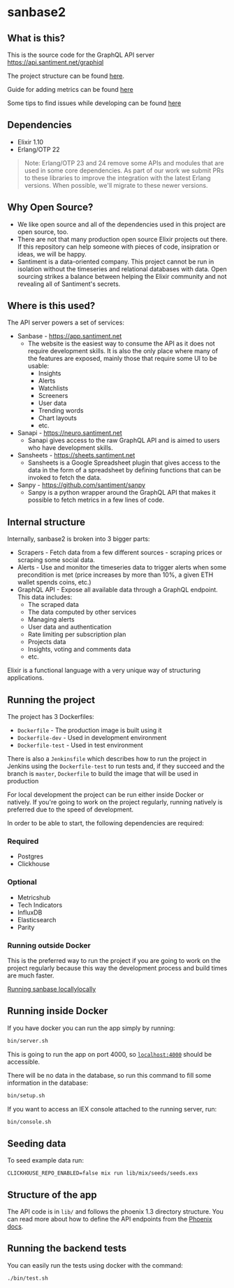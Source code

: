 # sanbase2

## What is this?

This is the source code for the GraphQL API server https://api.santiment.net/graphiql

The project structure can be found [here](docs/project-structure.md).

Guide for adding metrics can be found [here](docs/adding-metrics-guide.md)

Some tips to find issues while developing can be found [here](docs/development-tips.md)

## Dependencies

- Elixir 1.10
- Erlang/OTP 22

> Note: Erlang/OTP 23 and 24 remove some APIs and modules that are used in some
> core dependencies. As part of our work we submit PRs to these libraries to improve
> the integration with the latest Erlang versions. When possible, we'll migrate to these
> newer versions.

## Why Open Source?

- We like open source and all of the dependencies used in this project are open source, too.
- There are not that many production open source Elixir projects out there. If this repository can help someone with pieces of code, insipration or ideas, we will be happy.
- Santiment is a data-oriented company. This project cannot be run in isolation without the timeseries and relational databases with data. Open sourcing strikes a balance between helping the Elixir community and not revealing all of Santiment's secrets.

## Where is this used?

The API server powers a set of services:

- Sanbase - https://app.santiment.net
  - The website is the easiest way to consume the API as it does not require
    development skills. It is also the only place where many of the features are
    exposed, mainly those that require some UI to be usable:
    - Insights
    - Alerts
    - Watchlists
    - Screeners
    - User data
    - Trending words
    - Chart layouts
    - etc.
- Sanapi - https://neuro.santiment.net
  - Sanapi gives access to the raw GraphQL API and is aimed to users who have
    development skills.
- Sansheets - https://sheets.santiment.net
  - Sansheets is a Google Spreadsheet plugin that gives access to the data in
    the form of a spreadsheet by defining functions that can be invoked to fetch
    the data.
- Sanpy - https://github.com/santiment/sanpy
  - Sanpy is a python wrapper around the GraphQL API that makes it possible to
    fetch metrics in a few lines of code.

## Internal structure

Internally, sanbase2 is broken into 3 bigger parts:

- Scrapers - Fetch data from a few different sources - scraping prices or
  scraping some social data.
- Alerts - Use and monitor the timeseries data to trigger alerts when some
  precondition is met (price increases by more than 10%, a given ETH wallet
  spends coins, etc.)
- GraphQL API - Expose all available data through a GraphQL endpoint. This data
  includes:
  - The scraped data
  - The data computed by other services
  - Managing alerts
  - User data and authentication
  - Rate limiting per subscription plan
  - Projects data
  - Insights, voting and comments data
  - etc.

Elixir is a functional language with a very unique way of structuring applications.

## Running the project

The project has 3 Dockerfiles:

- `Dockerfile` - The production image is built using it
- `Dockerfile-dev` - Used in development environment
- `Dockerfile-test` - Used in test environment

There is also a `Jenkinsfile` which describes how to run the project in Jenkins
using the `Dockerfile-test` to run tests and, if they succeed and the branch is
`master`, `Dockerfile` to build the image that will be used in production

For local development the project can be run either inside Docker or
natively. If you're going to work on the project regularly, running natively
is preferred due to the speed of development.

In order to be able to start, the following dependencies are required:

### Required

- Postgres
- Clickhouse

### Optional

- Metricshub
- Tech Indicators
- InfluxDB
- Elasticsearch
- Parity

### Running outside Docker

This is the preferred way to run the project if you are going to work on the
project regularly because this way the development process and build times are
much faster.

[Running sanbase locallylocally](docs/sanbase-local-development.md)

## Running inside Docker

If you have docker you can run the app simply by running:

```bash
bin/server.sh
```

This is going to run the app on port 4000, so [`localhost:4000`](http://localhost:4000) should be accessible.

There will be no data in the database, so run this command to fill some information in the database:

```bash
bin/setup.sh
```

If you want to access an IEX console attached to the running server, run:

```bash
bin/console.sh
```

## Seeding data

To seed example data run:

```console
CLICKHOUSE_REPO_ENABLED=false mix run lib/mix/seeds/seeds.exs
```

## Structure of the app

The API code is in `lib/` and follows the phoenix 1.3
directory structure. You can read more about how to define the API
endpoints from the [Phoenix docs](https://hexdocs.pm/phoenix/overview.html).

## Running the backend tests

You can easily run the tests using docker with the command:

```bash
./bin/test.sh
```
